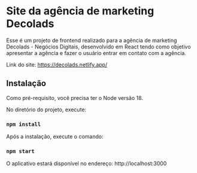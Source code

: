 # Site da agência de marketing Decolads

Esse é um projeto de frontend realizado para a agência de marketing Decolads - Negócios Digitais, desenvolvido em React tendo como objetivo apresentar a agência e fazer o usuário entrar em contato com a agência.

Link do site: https://decolads.netlify.app/ 

## Instalação

Como pré-requisito, você precisa ter o Node versão 18.

No diretório do projeto, execute:

### `npm install`

Após a instalação, execute o comando:

### `npm start`

O aplicativo estará disponível no endereço: http://localhost:3000
